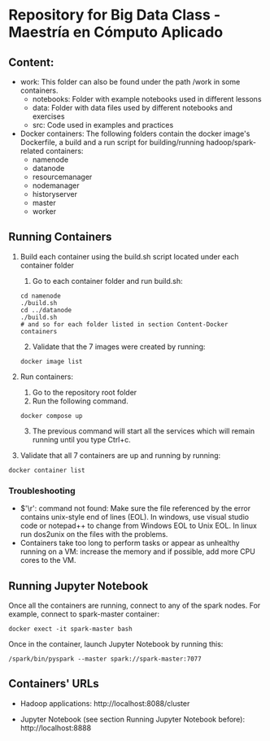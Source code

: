 # Repository for Big Data Class - Maestría en Cómputo Aplicado

## Content:
   - work: This folder can also be found under the path /work in some containers.
     - notebooks: Folder with example notebooks used in different lessons
     - data: Folder with data files used by different notebooks and exercises
     - src: Code used in examples and practices
   - Docker containers: The following folders contain the docker image's Dockerfile, a build and a run script for building/running hadoop/spark-related containers:
     - namenode
     - datanode
     - resourcemanager
     - nodemanager
     - historyserver
     - master
     - worker

## Running Containers

  1. Build each container using the build.sh script located under each container folder
     1. Go to each container folder and run build.sh:
     ```
     cd namenode
     ./build.sh
     cd ../datanode
     ./build.sh
     # and so for each folder listed in section Content-Docker containers
     ```
     2. Validate that the 7 images were created by running:
     ```
     docker image list
     ```
  2. Run containers:
      1. Go to the repository root folder
      2. Run the following command.
    
      ```
      docker compose up
      ```
      3. The previous command will start all the services which will remain running until you type Ctrl+c.
  3. Validate that all 7 containers are up and running by running:
  ```
  docker container list
  ```

### Troubleshooting

   - $'\r': command not found: Make sure the file referenced by the error contains unix-style end of lines (EOL). In windows, use visual studio code or notepad++ to change from Windows EOL to Unix EOL. In linux run dos2unix on the files with the problems.
   - Containers take too long to perform tasks or appear as unhealthy running on a VM: increase the memory and if possible, add more CPU cores to the VM.
      
## Running Jupyter Notebook

Once all the containers are running, connect to any of the spark nodes. For example, connect to spark-master container:

```
docker exect -it spark-master bash
```

Once in the container, launch Jupyter Notebook by running this:

```
/spark/bin/pyspark --master spark://spark-master:7077
```

## Containers' URLs

   - Hadoop applications: http://localhost:8088/cluster

   - Jupyter Notebook (see section Running Jupyter Notebook before): http://localhost:8888
